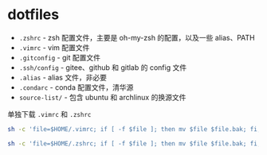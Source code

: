 # dotfiles

- `.zshrc` - zsh 配置文件，主要是 oh-my-zsh 的配置，以及一些 alias、PATH
- `.vimrc` - vim 配置文件
- `.gitconfig` - git 配置文件
- `.ssh/config` - gitee、github 和 gitlab 的 config 文件
- `.alias` - alias 文件，非必要
- `.condarc` - conda 配置文件，清华源
- `source-list/` - 包含 ubuntu 和 archlinux 的换源文件


单独下载 `.vimrc` 和 `.zshrc`
```bash
sh -c 'file=$HOME/.vimrc; if [ -f $file ]; then mv $file $file.bak; fi; wget -O $file https://gitee.com/yangsl306/dotfiles/blob/main/.vimrc'

sh -c 'file=$HOME/.zshrc; if [ -f $file ]; then mv $file $file.bak; fi; wget -O $file https://gitee.com/yangsl306/dotfiles/blob/main/.zshrc'
```

